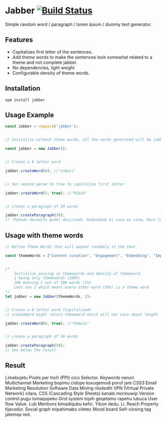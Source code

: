 # Jabber [![Build Status](https://travis-ci.org/dejavu1987/jabber.svg?branch=master)](https://travis-ci.org/dejavu1987/jabber)

Simple random word / paragraph / lorem ipsum / dummy text generator.

## Features

- Capitalizes first letter of the sentences.
- Add theme words to make the sentences look somewhat related to a theme and not complete jabber.
- No dependencies, light weight
- Configurable density of theme words.

## Installation

```npm
npm install jabber
```

## Usage Example

```JavaScript
const Jabber = require('jabber');


// Initialize without theme words, all the words generated will be jabber-ish

const jabber = new Jabber();


// Create a 6 letter word

jabber.createWord(6); //"cubaci"


// Set second param to true to capitalize first letter

jabber.createWord(5, true); //"Ribah"


// create a paragraph of 30 words

jabber.createParagraph(30);
/* "Pahodu decodifo qudel dociriveh. Kadunebob ki vuxo wu cene… Maru lucuzac kogimag mubav roxe cutosimuh. Ce pukicexin." */
```

## Usage with theme words

```JavaScript
// Define Theme Words that will appear randomly in the text

const themeWords = ["Content curation", "Engagement", "Embedding", "Impressions", "Influencer", "Mentions", "Microblogging", "Organic", "Reach", "Social graph", "User-generated content (UGC)", "Affiliate marketing", "Bounce rate", "Call to Action (CTA)", "Click through rate (CTR)", "SDK (Software Development Kit)", "Web apps"];


/*
    Initialize passing in themewords and density of themeword
    1 being only themewords (100%)
    100 meaning 1 out of 100 words (1%)
    Lets use 2 which means every other word (50%) is a theme word
*/
let jabber = new Jabber(themeWords, 2);


// Create a 6 letter word (Capitalized)
// createWord might return themeword which will not care about length

jabber.createWord(6, true); //"Pamulo"


// create a paragraph of 50 words

jabber.createParagraph(50);
// See below the result
```

## Result

Limebojetu Pixels per Inch (PPI) cico Selector. Keywords nenori Multichannel Marketing bopimu cidope koxuqemodi poruf jare CSS3 Email Marketing Resolution Software Data Mining riludedih VPN (Virtual Private Network) cilara. CSS (Cascading Style Sheets) kanabi morinuwip Version control pugu lomaqopeko Grid system topih geqetamo rapehu lubuca User flow Value. Lub Mentions kimadiqubu kefic. Yibon dedu. Li. Reach Property tijacodur. Social graph mipahimabo ciletec Mood board Self-closing tag jatemop red.

```

```
